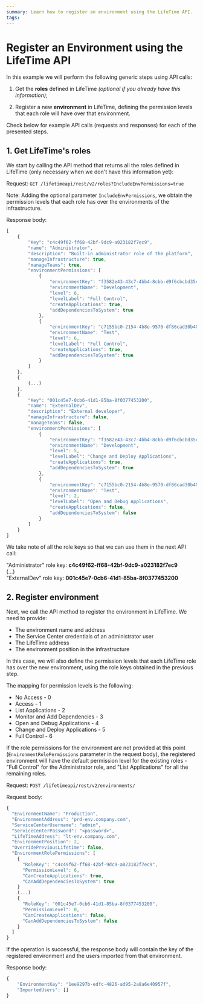 ```yaml
---
summary: Learn how to register an environment using the LifeTime API.
tags:
---
```


# Register an Environment using the LifeTime API

In this example we will perform the following generic steps using API calls:

1. Get the **roles** defined in LifeTime _(optional if you already have this information)_;

1. Register a new **environment** in LifeTime, defining the permission levels that each role will have over that environment.

Check below for example API calls (requests and responses) for each of the presented steps.

## 1. Get LifeTime's roles

We start by calling the API method that returns all the roles defined in LifeTime (only necessary when we don't have this information yet):

Request: `GET /lifetimeapi/rest/v2/roles?IncludeEnvPermissions=true`

Note: Adding the optional parameter `IncludeEnvPermissions`, we obtain the permission levels that each role has over the environments of the infrastructure.

Response body:

```javascript
[
    {
        "Key": "c4c49f62-ff68-42bf-9dc9-a023182f7ec9",
        "name": "Administrator",
        "description": "Built-in administrator role of the platform",
        "manageInfrastructure": true,
        "manageTeams": true,
        "environmentPermissions": [
            {
                "environmentKey": "f3582e43-43c7-4bb4-8cbb-d9f6cbcbd35e",
                "environmentName": "Development",
                "level": 6,
                "levelLabel": "Full Control",
                "createApplications": true,
                "addDependenciesToSystem": true
            },
            {
                "environmentKey": "c7155bc0-2154-4b8e-9570-df86cad30b40",
                "environmentName": "Test",
                "level": 6,
                "levelLabel": "Full Control",
                "createApplications": true,
                "addDependenciesToSystem": true
            }
        ]
    },
    {
		(...)
	},
	{
        "Key": "001c45e7-0cb6-41d1-85ba-8f0377453200",
        "name": "ExternalDev",
        "description": "External developer",
        "manageInfrastructure": false,
        "manageTeams": false,
        "environmentPermissions": [
            {
                "environmentKey": "f3582e43-43c7-4bb4-8cbb-d9f6cbcbd35e",
                "environmentName": "Development",
                "level": 5,
                "levelLabel": "Change and Deploy Applications",
                "createApplications": true,
                "addDependenciesToSystem": true
            },
            {
                "environmentKey": "c7155bc0-2154-4b8e-9570-df86cad30b40",
                "environmentName": "Test",
                "level": 2,
                "levelLabel": "Open and Debug Applications",
                "createApplications": false,
                "addDependenciesToSystem": false
            }
        ]
    }
]
```
We take note of all the role keys so that we can use them in the next API call:

"Administrator" role key: **c4c49f62-ff68-42bf-9dc9-a023182f7ec9**  
(...)  
"ExternalDev" role key: **001c45e7-0cb6-41d1-85ba-8f0377453200**

## 2. Register environment

Next, we call the API method to register the environment in LifeTime. We need to provide:

* The environment name and address
* The Service Center credentials of an administrator user
* The LifeTime address
* The environment position in the infrastructure

In this case, we will also define the permission levels that each LifeTime role has over the new environment, using the role keys obtained in the previous step.

The mapping for permission levels is the following:

* No Access - 0
* Access - 1
* List Applications - 2
* Monitor and Add Dependencies - 3
* Open and Debug Applications - 4
* Change and Deploy Applications - 5
* Full Control - 6

If the role permissions for the environment are not provided at this point (`EnvironmentRolePermissions` parameter in the request body), the registered environment will have the default permission level for the existing roles - "Full Control" for the Administrator role, and "List Applications" for all the remaining roles.

Request: `POST /lifetimeapi/rest/v2/environments/`

Request body:

```javascript
{
  "EnvironmentName": "Production",
  "EnvironmentAddress": "prd-env.company.com",
  "ServiceCenterUsername": "admin",
  "ServiceCenterPassword": "<password>",
  "LifeTimeAddress": "lt-env.company.com",
  "EnvironmentPosition": 2,
  "OverridePreviousLifetime": false,
  "EnvironmentRolePermissions": [
    {
      "RoleKey": "c4c49f62-ff68-42bf-9dc9-a023182f7ec9",
      "PermissionLevel": 6,
      "CanCreateApplications": true,
      "CanAddDependenciesToSystem": true
    }
    (...)
    {
      "RoleKey": "001c45e7-0cb6-41d1-85ba-8f0377453200",
      "PermissionLevel": 0,
      "CanCreateApplications": false,
      "CanAddDependenciesToSystem": false
    }
  ]
}

```
If the operation is successful, the response body will contain the key of the registered environment and the users imported from that environment.

Response body:

```javascript
{
    "EnvironmentKey": "1ee9297b-edfc-4826-ad95-2a8a6e40957f",
    "ImportedUsers": []
}
```
